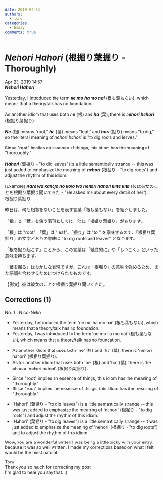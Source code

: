 ```yaml
---
date: 2019-04-23
authors:
  - toru
categories:
  - Essay
comments: true
---
```


# <strong><em>Nehori Hahori</strong></em> (根掘り葉掘り - Thoroughly)
<div class="date">Apr 23, 2019 14:57</div>
<div id="post"><div id="body_show_ori">
<strong><em>Nehori Hahori</strong></em><br/><br/>Yesterday, I introduced the term <strong><em>ne mo ha mo nai</em></strong> (根も葉もない), which means that a theory/talk has no foundation.<br/><br/>As another idiom that uses both <strong><em>ne</em></strong> (根) and <strong><em>ha</em></strong> (葉), there is <strong><em>nehori hahori</em></strong> (根掘り葉掘り).<br/><br/><strong><em>Ne</em></strong> (根) means "root," <strong><em>ha</em></strong> (葉) means "leaf," and <strong><em>hori</em></strong> (掘り) means "to dig," so the literal meaning of <em>nehori hahori</em> is "to dig roots and leaves."<br/><br/>Since "root" implies an essence of things, this idiom has the meaning of "thoroughly."<br/><br/><strong><em>Hahori</em></strong> (葉掘り - "to dig leaves") is a little semantically strange -- this was just added to emphasize the meaning of <strong><em>nehori</em></strong> (根掘り - "to dig roots") and adjust the rhythm of this idiom.<br/><br/>[Example] <strong><em>Kare wa kanojo no koto wo nehori hahori kiite kita</em></strong> (彼は彼女のことを根掘り葉掘り聞いてきた - "He asked me about every detail of her").
</div></div>

<!-- more -->

<div id="post_ja"><div id="body_show_mo">
根掘り葉掘り<br/><br/>昨日は、何も根拠をないことを表す言葉「根も葉もない」を紹介しました。<br/><br/>「根」と「葉」を使う表現としては、他に「根掘り葉掘り」があります。<br/><br/>「根」は "root"、「葉」は "leaf"、「掘り」は "to " を意味するので、「根掘り葉掘り」の文字どおりの意味は "to dig roots and leaves" となります。<br/><br/>「根を掘り起こす」ことから、この言葉は「徹底的に」や「しつこく」といった意味を持ちます。<br/><br/>「葉を掘る」はおかしな表現ですが、これは「根堀り」の意味を強めるため、また語調を合わせるためにつけられたものです。<br/><br/>【例文】彼は彼女のことを根掘り葉掘り聞いてきた。
</div></div>

## Corrections (1)
<div id="block"><div class="first_name"> No. 1　<span class="just_name">Nico-Neko</span></div><div id="block2">
<ul class="correction_field">
<li class="incorrect">Yesterday, I introduced the term 'ne mo ha mo nai' (根も葉もない), which means that a theory/talk has no foundation.</li>
<li class="corrected correct">
Yesterday, I <span class="f_blue">was</span> introduced <span class="f_blue">to </span>the term 'ne mo ha mo nai' (根も葉もない), which means that a theory/talk has no foundation.
</li>
</ul>
<ul class="correction_field">
<li class="incorrect">As another idiom that uses both 'ne' (根) and 'ha' (葉), there is 'nehori hahori' (根掘り葉掘り).</li>
<li class="corrected correct">
As <span class="f_blue">for </span>another idiom that uses both 'ne' (根) and 'ha' (葉), there is <span class="f_blue">the phrase</span> 'nehori hahori' (根掘り葉掘り).
</li>
</ul>
<ul class="correction_field">
<li class="incorrect">Since "root" implies an essence of things, this idiom has the meaning of "thoroughly."</li>
<li class="corrected correct">
Since "root" implies <span class="f_blue">the</span> essence of things, this idiom has the meaning of "thoroughly."
</li>
</ul>
<ul class="correction_field">
<li class="incorrect">'Hahori' (葉掘り - "to dig leaves") is a little semantically strange -- this was just added to emphasize the meaning of 'nehori' (根掘り - "to dig roots") and adjust the rhythm of this idiom.</li>
<li class="corrected correct">
'Hahori' (葉掘り - "to dig leaves") is a little semantically strange -- <span class="f_blue">it </span>was just added to emphasize the meaning of 'nehori' (根掘り - "to dig roots") and <span class="f_blue">to</span> adjust the rhythm of this idiom.
</li>
</ul>
<p class="comment_small">
 Wow, you are a wonderful writer! I was being a little picky with your entry because it was so well written. I made my corrections based on what I felt would be the most natural.
</p>

</div><div class="name"><span class="just_name">Toru</span><br>
Thank you so much for correcting my post!<br/>I'm glad to hear you say that. :)
</div>
</div>
